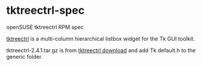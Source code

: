 # tktreectrl-spec

openSUSE tktreectrl RPM spec  

[tktreectrl](http://tktreectrl.sourceforge.net/)
is a multi-column hierarchical listbox widget for the Tk GUI toolkit.

tktreectrl-2.4.1.tar.gz is
from [tktreectrl download](https://sourceforge.net/projects/tktreectrl/files/)
and add Tk default.h to the generic folder.

